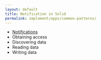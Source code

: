 ```yaml
---
layout: default
title: Notification in Solid
permalink: implement/apps/common-patterns/
---
```


- [Notifications](01_notification)
- Obtaining access
- Discovering data
- Reading data
- Writing data
